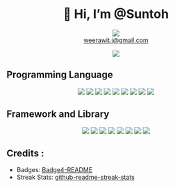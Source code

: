 <div class="markdown-heading dir="auto>
<h1 align="center">
 👋 Hi, I’m @Suntoh 
</h1>
</div>
<p align="center" dir="auto"><a href="mailTo:weerawit.j@gmail.com">
  <img src="https://camo.githubusercontent.com/e5cfad4cbb1e023463333923b069b81749d94e8ff5722f851c7bb01d65bb0e95/68747470733a2f2f696d672e736869656c64732e696f2f62616467652f476d61696c2d4431343833363f7374796c653d666f722d7468652d6261646765266c6f676f3d676d61696c266c6f676f436f6c6f723d7768697465" data-canonical-src="https://img.shields.io/badge/Gmail-D14836?style=for-the-badge&amp;logo=gmail&amp;logoColor=white" style="max-width: 100%;"><br>weerawit.j@gmail.com
</a>
</p>
<div dir="auto" align="center">
<img align="center" src="https://github-readme-streak-stats.herokuapp.com/?user=Suntoh&theme=dark](https://github-readme-streak-stats.herokuapp.com/?user=Suntoh&theme=dark" />
</div>
<div class="markdown-heading" dir="auto">
  <h2 tabindex="-1" class="heading-element" dir="auto">Programming Language</h2>
</div>
<p align="center" dir="auto">
  <img src="https://img.shields.io/badge/JavaScript-323330?style=for-the-badge&amp;logo=javascript&amp;logoColor=F7DF1E" style="max-width: 100%;">
 <img src="https://img.shields.io/badge/TypeScript-007ACC?style=for-the-badge&amp;logo=typescript&amp;logoColor=white" style="max-width: 100%;">
  <img src="https://img.shields.io/badge/HTML5-E34F26?style=for-the-badge&amp;logo=html5&amp;logoColor=white" style="max-width: 100%;">
  <img src="https://img.shields.io/badge/CSS3-1572B6?style=for-the-badge&amp;logo=css3&amp;logoColor=white" style="max-width: 100%;">
  <img src="https://img.shields.io/badge/Python-FFD43B?style=for-the-badge&amp;logo=python&amp;logoColor=blue" style="max-width: 100%;">
  <img src="https://img.shields.io/badge/java-%23ED8B00.svg?style=for-the-badge&amp;logo=openjdk&amp;logoColor=white" style="max-width: 100%;">
  <img src="https://img.shields.io/badge/C-00599C?style=for-the-badge&amp;logo=c&amp;logoColor=white" style="max-width: 100%;">
 <img src="https://img.shields.io/badge/React_Native-20232A?style=for-the-badge&logo=react&logoColor=61DAFB" style= "max-width: 100%;">
 <img src="https://img.shields.io/badge/Expo-1B1F23?style=for-the-badge&logo=expo&logoColor=white" style="max-width: 100%;">
</p>
<div class="markdown-heading" dir="auto"><h2 tabindex="-1" class="heading-element" dir="auto">Framework and Library</h2></div>
<p align="center" dir="auto">
  <img src="https://img.shields.io/badge/next%20js-000000?style=for-the-badge&logo=nextdotjs&logoColor=white">
  <img src="https://img.shields.io/badge/React-20232A?style=for-the-badge&logo=react&logoColor=61DAFB">
  <img src="https://img.shields.io/badge/Tailwind_CSS-38B2AC?style=for-the-badge&logo=tailwind-css&logoColor=white">
  <img src="https://img.shields.io/badge/Express%20js-000000?style=for-the-badge&logo=express&logoColor=white">
  <img src="https://img.shields.io/badge/Socket.io-010101?&style=for-the-badge&logo=Socket.io&logoColor=white">
  <img src="https://img.shields.io/badge/Pandas-2C2D72?style=for-the-badge&logo=pandas&logoColor=white style="max-width: 100%;">
  <img src="https://img.shields.io/badge/Numpy-777BB4?style=for-the-badge&logo=numpy&logoColor=white">
  <img src="https://img.shields.io/badge/shadcn%2Fui-000000?style=for-the-badge&logo=shadcnui&logoColor=white">
</p>
<div class="markdown-heading" dir="auto"><h2 tabindex="-1" class="heading-element" dir="auto">Credits :</h2></div>

- Badges: [Badge4-README](https://github.com/alexandresanlim/Badges4-README.md-Profile)
- Streak Stats: [github-readme-streak-stats](https://github.com/DenverCoder1/github-readme-streak-stats)
